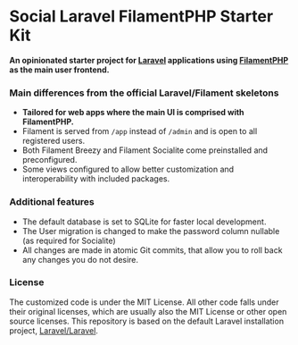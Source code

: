 # Social Laravel FilamentPHP Starter Kit

**An opinionated starter project for [Laravel](https://laravel.com/) applications using [FilamentPHP](https://filamentphp.com/) as the main user frontend.**

### Main differences from the official Laravel/Filament skeletons

- **Tailored for web apps where the main UI is comprised with FilamentPHP.**
- Filament is served from `/app` instead of `/admin` and is open to all registered users.
- Both Filament Breezy and Filament Socialite come preinstalled and preconfigured.
- Some views configured to allow better customization and interoperability with included packages.

### Additional features

- The default database is set to SQLite for faster local development. 
- The User migration is changed to make the password column nullable (as required for Socialite)
- All changes are made in atomic Git commits, that allow you to roll back any changes you do not desire.

### License

The customized code is under the MIT License. All other code falls under their original licenses, which are usually also the MIT License or other open source licenses. This repository is based on the default Laravel installation project, [Laravel/Laravel](https://github.com/laravel/laravel).

